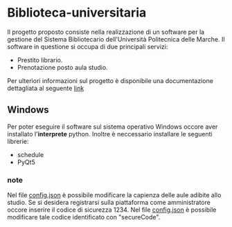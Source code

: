# Biblioteca-universitaria
Il progetto proposto consiste nella realizzazione di un software per la gestione del Sistema Bibliotecario dell'Università Politecnica delle Marche. Il software in questione si occupa di due principali servizi:
+ Prestito librario.
+ Prenotazione posto aula studio.

Per ulteriori informazioni sul progetto è disponibile una documentazione dettagliata al seguente [link](Documentazione/biblioteca.pdf)

## Windows
Per poter eseguire il software sul sistema operativo Windows occore aver installato l'**interprete** python.
Inoltre è neccessario installare le seguenti librerie:
+ schedule
+ PyQt5

### note
Nel file [config.json](config.json) è possibile modificare la capienza delle aule adibite allo studio.
Se si desidera registrarsi sulla piattaforma come amministratore occore inserire il codice di sicurezza 1234.
Nel file [config.json](config.json) è possibile modificare tale codice identificato con "secureCode". 
